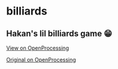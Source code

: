 # billiards

## Hakan's lil billiards game 😁

[View on OpenProcessing](https://www.openprocessing.org/sketch/564684)

[Original on OpenProcessing](https://www.openprocessing.org/sketch/428369)
